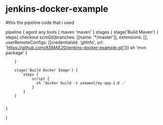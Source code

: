 # jenkins-docker-example
#this the pipeline code that i used

pipeline {
    agent any
    tools {
        maven 'maven'
    }
    stages {
        stage('Build Maven') {
            steps{
                checkout scmGit(branches: [[name: '*/master']], extensions: [], userRemoteConfigs: [[credentialsId: 'gitInfo', url: 'https://github.com/ASMAE20/jenkins-docker-example.git']])
                sh 'mvn package'
             }    
                
        }
            
        stage('Build Docker Image') {
            steps {
                script {
                  sh 'docker build -t asmaeel/my-app-1.0 .'
                }
            }
        }
        
        
    }
}
